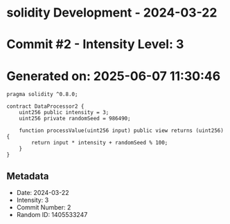 ﻿# solidity Development - 2024-03-22
# Commit #2 - Intensity Level: 3
# Generated on: 2025-06-07 11:30:46
```solidity
pragma solidity ^0.8.0;

contract DataProcessor2 {
    uint256 public intensity = 3;
    uint256 private randomSeed = 986490;

    function processValue(uint256 input) public view returns (uint256) {
        return input * intensity + randomSeed % 100;
    }
}
```
## Metadata
- Date: 2024-03-22
- Intensity: 3
- Commit Number: 2
- Random ID: 1405533247
